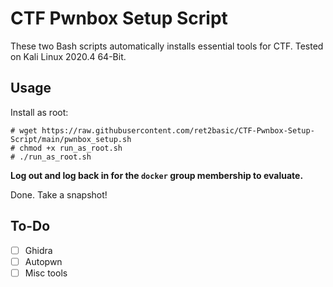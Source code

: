 # CTF Pwnbox Setup Script
These two Bash scripts automatically installs essential tools for CTF. Tested on Kali Linux 2020.4 64-Bit.

## Usage

Install as root:

```shell
# wget https://raw.githubusercontent.com/ret2basic/CTF-Pwnbox-Setup-Script/main/pwnbox_setup.sh
# chmod +x run_as_root.sh
# ./run_as_root.sh
```

**Log out and log back in for the `docker` group membership to evaluate.**

Done. Take a snapshot!

## To-Do

- [ ] Ghidra
- [ ] Autopwn
- [ ] Misc tools
